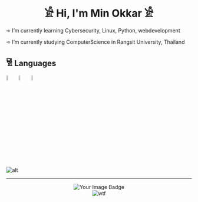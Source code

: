 <link rel="stylesheet" type='text/css' href="https://cdn.jsdelivr.net/gh/devicons/devicon@latest/devicon.min.css" />

<h1 align="center">𓀀 Hi, I'm Min Okkar 𓀀</h1>
 <p>➾ I’m currently learning Cybersecurity, Linux, Python, webdevelopment</p>
 <p>➾ I’m currently studying ComputerScience in Rangsit University, Thailand</p>

 <h2>𓀅 Languages</h2>
  <div display="flex">
 <img width="6%" src="https://cdn.jsdelivr.net/gh/devicons/devicon@latest/icons/python/python-original.svg" />
 <img  width="6%" src="https://cdn.jsdelivr.net/gh/devicons/devicon@latest/icons/javascript/javascript-plain.svg" />
 <img  width="6%" src="https://cdn.jsdelivr.net/gh/devicons/devicon@latest/icons/bash/bash-original.svg" />
 </div>
<p align="center">
 
   <i class="devicon-python-plain"></i>
    <img src="https://github-readme-stats.vercel.app/api/top-langs/?username=MinOkkar&theme=dark&hide_langs_below=1" alt="alt">
</p>
<hr>
<p align="center">
    <img src="https://tryhackme-badges.s3.amazonaws.com/Okami101.png" alt="Your Image Badge" />
    <br>
    <img src="https://github.com/user-attachments/assets/f22a5891-5141-41f6-8178-3828e4e1b76a" alt='wtf'>
</p>


